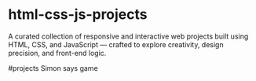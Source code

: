 # html-css-js-projects
A curated collection of responsive and interactive web projects built using HTML, CSS, and JavaScript — crafted to explore creativity, design precision, and front-end logic.

#projects
Simon says game